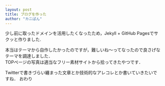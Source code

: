 ```yaml
---
layout: post
title: ブログを作った
author: "カニぱん"
---
```


少し前に取ったドメインを活用したくなったため，Jekyll + GitHub Pagesでサクッと作りました.

本当はテーマから自作したかったのですが，難しいね～ってなったので良さげなテーマを調達しました．  
TOPページの写真は適当なフリー素材サイトから拾ってきたやつです．

Twitterで書きづらい纏まった文章とか技術的なアレコレとか書いていきたいですね．
おわり
